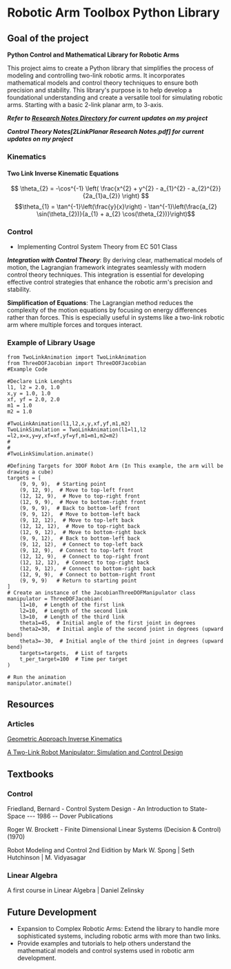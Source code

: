 # Robotic Arm Toolbox Python Library
## Goal of the project

**Python Control and Mathematical Library for Robotic Arms**

This project aims to create a Python library that simplifies the process of modeling and controlling two-link robotic arms. It incorporates mathematical models and control theory techniques to ensure both precision and stability. This library's purpose is to help develop a foundational understanding and create a versatile tool for simulating robotic arms. Starting with a basic 2-link planar arm, to 3-axis.

***Refer to [Research Notes Directory](https://github.com/manuelmort/TwoLinkPlanar/tree/main/Research%20Notes) for current updates on my project***

***Control Theory Notes[2LinkPlanar Research Notes.pdf] for current updates on my project***

### Kinematics

#### Two Link Inverse Kinematic Equations
$$ \theta_{2} = -\cos^{-1} \left( \frac{x^{2} + y^{2} - a_{1}^{2} - a_{2}^{2}}{2a_{1}a_{2}} \right) $$
$$\theta_{1} = \tan^{-1}\left(\frac{y}{x}\right) - \tan^{-1}\left(\frac{a_{2} \sin(\theta_{2})}{a_{1} + a_{2} \cos(\theta_{2})}\right)$$
### Control
- Implementing Control System Theory from EC 501 Class

***Integration with Control Theory***: By deriving clear, mathematical models of motion, the Lagrangian framework integrates seamlessly with modern control theory techniques. This integration is essential for developing effective control strategies that enhance the robotic arm's precision and stability.

**Simplification of Equations**: The Lagrangian method reduces the complexity of the motion equations by focusing on energy differences rather than forces. This is especially useful in systems like a two-link robotic arm where multiple forces and torques interact.

### Example of Library Usage
```import numpy as np
from TwoLinkAnimation import TwoLinkAnimation
from ThreeDOFJacobian import ThreeDOFJacobian
#Example Code

#Declare Link Lenghts
l1, l2 = 2.0, 1.0
x,y = 1.0, 1.0
xf, yf = 2.0, 2.0
m1 = 1.0
m2 = 1.0

#TwoLinkAnimation(l1,l2,x,y,xf,yf,m1,m2) 
TwoLinkSimulation = TwoLinkAnimation(l1=l1,l2 =l2,x=x,y=y,xf=xf,yf=yf,m1=m1,m2=m2)
#
#
#TwoLinkSimulation.animate()

#Defining Targets for 3DOF Robot Arm (In This example, the arm will be drawing a cube)
targets = [
    (9, 9, 9),  # Starting point
    (9, 12, 9),  # Move to top-left front
    (12, 12, 9),  # Move to top-right front
    (12, 9, 9),  # Move to bottom-right front
    (9, 9, 9),  # Back to bottom-left front
    (9, 9, 12),  # Move to bottom-left back
    (9, 12, 12),  # Move to top-left back
    (12, 12, 12),  # Move to top-right back
    (12, 9, 12),  # Move to bottom-right back
    (9, 9, 12),  # Back to bottom-left back
    (9, 12, 12),  # Connect to top-left back
    (9, 12, 9),  # Connect to top-left front
    (12, 12, 9),  # Connect to top-right front
    (12, 12, 12),  # Connect to top-right back
    (12, 9, 12),  # Connect to bottom-right back
    (12, 9, 9),  # Connect to bottom-right front
    (9, 9, 9)   # Return to starting point
]
# Create an instance of the JacobianThreeDOFManipulator class
manipulator = ThreeDOFJacobian(
    l1=10,  # Length of the first link
    l2=10,  # Length of the second link
    l3=10,  # Length of the third link
    theta1=45,  # Initial angle of the first joint in degrees
    theta2=30,  # Initial angle of the second joint in degrees (upward bend)
    theta3=-30,  # Initial angle of the third joint in degrees (upward bend)
    targets=targets,  # List of targets
    t_per_target=100  # Time per target
)

# Run the animation
manipulator.animate()
```

## Resources

### Articles
[Geometric Approach Inverse Kinematics](https://medium.com/@manuelmort/inverse-kinematics-of-two-link-planar-arm-geometric-approach-5f3ffdfde16d "Geometric Approach Inverse Kinematics")


[A Two-Link Robot Manipulator: Simulation and Control Design](https://www.vibgyorpublishers.org/content/ijre/ijre-5-028.pdf)

## Textbooks


### Control
Friedland, Bernard - Control System Design - An Introduction to State-Space --- 1986 -- Dover Publications 

Roger W. Brockett - Finite Dimensional Linear Systems (Decision & Control) (1970)

Robot Modeling and Control 2nd Eidition by Mark W. Spong | Seth Hutchinson | M. Vidyasagar

### Linear Algebra
A first course in Linear Algebra | Daniel Zelinsky

## Future Development

 - Expansion to Complex Robotic Arms: Extend the library to handle more sophisticated systems, including robotic arms with more than two links.
 - Provide examples and tutorials to help others understand the mathematical models and control systems used in robotic arm development.